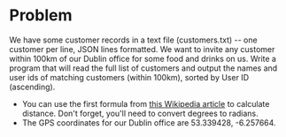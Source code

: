 # Problem

We have some customer records in a text file (customers.txt) -- one customer per line, JSON lines formatted.
We want to invite any customer within 100km of our Dublin office for some food and drinks on us.
Write a program that will read the full list of customers and output the names and user ids of matching customers (within 100km), sorted by User ID (ascending).

- You can use the first formula from [this Wikipedia article](https://en.wikipedia.org/wiki/Great-circle_distance) to calculate distance. Don't forget, you'll need to convert degrees to radians.
- The GPS coordinates for our Dublin office are 53.339428, -6.257664.
